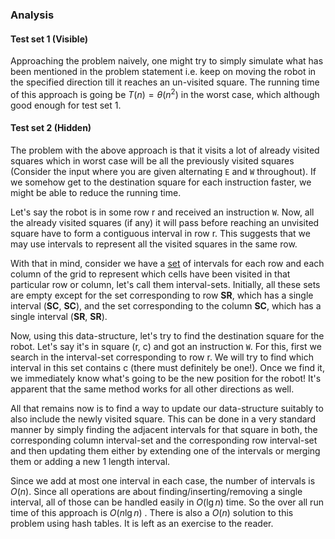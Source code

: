 ### Analysis

#### Test set 1 (Visible)

Approaching the problem naively, one might try to simply simulate what has been mentioned in the problem statement i.e. keep on moving the robot in the specified direction till it reaches an un-visited square. The running time of this approach is going be $T ( n ) = \theta \left( n ^ { 2 } \right)$ in the worst case, which although good enough for test set 1.

#### Test set 2 (Hidden)

The problem with the above approach is that it visits a lot of already visited squares which in worst case will be all the previously visited squares (Consider the input where you are given alternating `E` and `W` throughout). If we somehow get to the destination square for each instruction faster, we might be able to reduce the running time.

Let's say the robot is in some row r and received an instruction `W`. Now, all the already visited squares (if any) it will pass before reaching an unvisited square have to form a contiguous interval in row r. This suggests that we may use intervals to represent all the visited squares in the same row.

With that in mind, consider we have a [set](https://en.wikipedia.org/wiki/Set_(abstract_data_type)) of intervals for each row and each column of the grid to represent which cells have been visited in that particular row or column, let's call them interval-sets. Initially, all these sets are empty except for the set corresponding to row **SR**, which has a single interval (**SC**, **SC**), and the set corresponding to the column **SC**, which has a single interval (**SR**, **SR**).

Now, using this data-structure, let's try to find the destination square for the robot. Let's say it's in square (r, c) and got an instruction `W`. For this, first we search in the interval-set corresponding to row r. We will try to find which interval in this set contains c (there must definitely be one!). Once we find it, we immediately know what's going to be the new position for the robot! It's apparent that the same method works for all other directions as well.

All that remains now is to find a way to update our data-structure suitably to also include the newly visited square. This can be done in a very standard manner by simply finding the adjacent intervals for that square in both, the corresponding column interval-set and the corresponding row interval-set and then updating them either by extending one of the intervals or merging them or adding a new 1 length interval.

Since we add at most one interval in each case, the number of intervals is $O ( n )$. Since all operations are about finding/inserting/removing a single interval, all of those can be handled easily in $O ( \lg n )$ time. So the over all run time of this approach is $O ( n \lg n )$ . There is also a  $O ( n )$ solution to this problem using hash tables. It is left as an exercise to the reader.